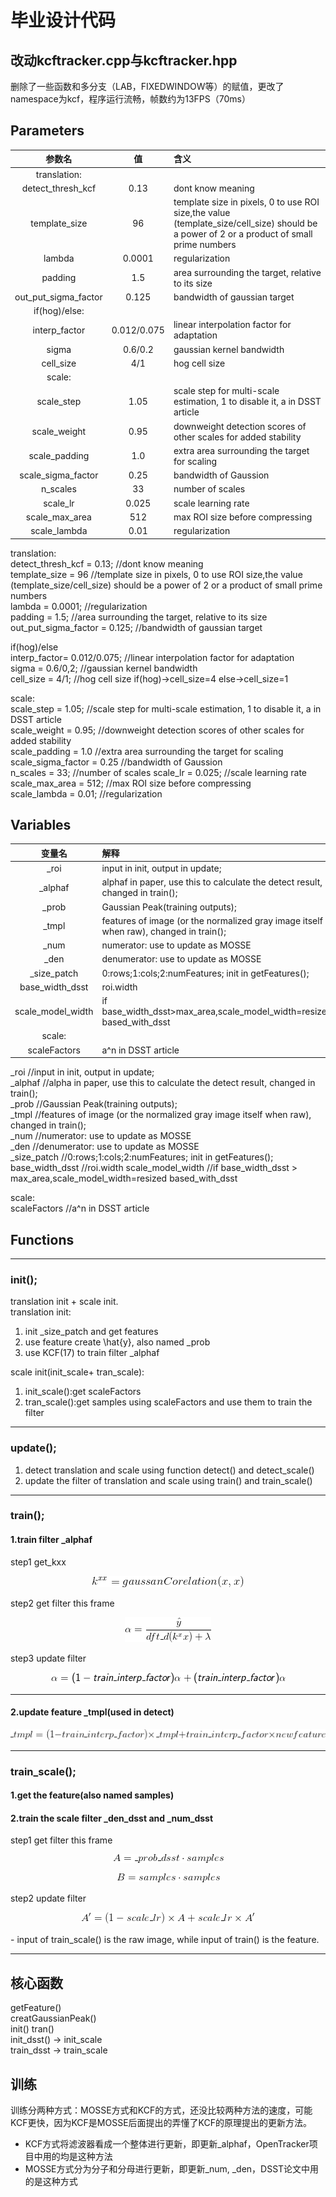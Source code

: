 # 毕业设计代码

## 改动kcftracker.cpp与kcftracker.hpp
删除了一些函数和多分支（LAB，FIXEDWINDOW等）的赋值，更改了namespace为kcf，程序运行流畅，帧数约为13FPS（70ms）

## Parameters
|参数名|值|含义|
|:-:|:-:|:-|
|translation:|||  
|detect_thresh_kcf|0.13|dont know meaning|  
|template_size|96|template size in pixels, 0 to use ROI size,the value (template_size/cell_size) should be a power of 2 or a product of small prime numbers|
|lambda|0.0001|regularization| 
|padding|1.5|area surrounding the target, relative to its size|
|out_put_sigma_factor|0.125|bandwidth of gaussian target|
|if(hog)/else:||| 
|interp_factor|0.012/0.075|linear interpolation factor for adaptation|
|sigma|0.6/0.2|gaussian kernel bandwidth|  
|cell_size|4/1|hog cell size|
|scale:|
|scale_step|1.05|scale step for multi-scale estimation, 1 to disable it, a in DSST article |
|scale_weight|0.95|downweight detection scores of other   scales for added stability|
|scale_padding|1.0|extra area surrounding the target for scaling|  
|scale_sigma_factor|0.25|bandwidth of Gaussion|
|n_scales|33|number of scales|
|scale_lr|0.025|scale learning rate| 
|scale_max_area|512|max ROI size before compressing|
|scale_lambda|0.01|regularization|

translation:  
detect_thresh_kcf = 0.13;		//dont know meaning  
template\_size = 96   			//template size in pixels, 0 to use ROI size,the value (template_size/cell_size) should be a power of 2 or a product of small prime numbers  
lambda = 0.0001;				//regularization  
padding = 1.5;					//area surrounding the target, relative to its size  
out_put_sigma_factor = 0.125;	//bandwidth of gaussian target  

if(hog)/else  
interp_factor= 0.012/0.075;		//linear interpolation factor for adaptation  
sigma = 0.6/0,2;				//gaussian kernel bandwidth  
cell\_size = 4/1; 				//hog cell size if(hog)->cell_size=4 else->cell_size=1  


scale:  
scale_step = 1.05;				//scale step for multi-scale estimation, 1 to disable it, a in DSST article  
scale_weight = 0.95;			//downweight detection scores of other   scales for added stability  
scale_padding = 1.0				//extra area surrounding the target for scaling  
scale_sigma_factor = 0.25		//bandwidth of Gaussion  
n_scales = 33;  				//number of scales
scale_lr = 0.025;				//scale learning rate  
scale_max_area = 512;			//max ROI size before compressing  
scale_lambda = 0.01;			//regularization  

## Variables
|变量名|解释|
|:-:|:-|
|_roi|input in init, output in update;  |
|_alphaf|alphaf in paper, use this to calculate the detect result, changed in train();  |
|_prob|Gaussian Peak(training outputs);  |
|_tmpl|features of image (or the normalized gray image itself  when raw), changed in train();  |
|_num|numerator: use to update as MOSSE  |
|_den|denumerator: use to update as MOSSE  |
|_size_patch|0:rows;1:cols;2:numFeatures; init in getFeatures();  |
|base_width_dsst|roi.width|
|scale_model_width|if base_width_dsst>max_area,scale_model_width=resized based_with_dsst|
|scale:|  
|scaleFactors|a^n in DSST article|

_roi				//input in init, output in update;  
_alphaf				//alpha in paper, use this to calculate the detect result, changed in train();  
_prob	  			//Gaussian Peak(training outputs);  
_tmpl	  			//features of image (or the normalized gray image itself  when raw), changed in train();  
_num	   			//numerator: use to update as MOSSE  
_den	   			//denumerator: use to update as MOSSE  
_size_patch			//0:rows;1:cols;2:numFeatures; init in getFeatures();  
base_width_dsst		//roi.width
scale_model_width	//if base_width_dsst > max_area,scale_model_width=resized based_with_dsst

scale:  
scaleFactors	//a^n in DSST article  

## Functions
---

### init();  
translation init + scale init.  
translation init:  
1. init _size_patch and get features  
2. use feature create \hat{y}, also named _prob
3. use KCF(17) to train filter _alphaf  

scale init(init_scale+ tran_scale):  
1. init_scale():get scaleFactors  
2. tran_scale():get samples using scaleFactors and use them to train the filter  

---

### update();  
1. detect translation and scale using function detect() and detect_scale()
2. update the filter of translation and scale using train() and train_scale()

---

### train();  
#### 1.train filter _alphaf  
step1 get_kxx  
<p align="center">
    <img src="equation/get_kxx.png"> 
</p>
step2 get filter this frame  
<p align="center">
    <img src="equation/get filter.png"> 
</p>
    step3 update filter  
<p align="center">
    <img src="equation/update_filter.png"> 
</p>

---

#### 2.update feature _tmpl(used in detect)  
<p align="center">
    <img src="equation/update_tmpl.png"> 
</p>

---

### train_scale();  
#### 1.get the feature(also named samples)  
#### 2.train the scale filter _den_dsst and _num_dsst  
step1 get filter this frame  
<p align="center">
    <img src="equation/get A.png"> 
</p>
<p align="center">
    <img src="equation/get B.png"> 
</p>
step2 update filter
<p align="center">
    <img src="equation/update A.png"> 
</p>
- input of train_scale() is the raw image, while input of train() is the feature.

---

## 核心函数
getFeature()  
creatGaussianPeak()  
init()
tran()  
init_dsst()	-> init_scale  
train_dsst  ->  train_scale  

## 训练
训练分两种方式：MOSSE方式和KCF的方式，还没比较两种方法的速度，可能KCF更快，因为KCF是MOSSE后面提出的弄懂了KCF的原理提出的更新方法。
- KCF方式将滤波器看成一个整体进行更新，即更新_alphaf，OpenTracker项目中用的均是这种方法
- MOSSE方式分为分子和分母进行更新，即更新_num, _den，DSST论文中用的是这种方式



